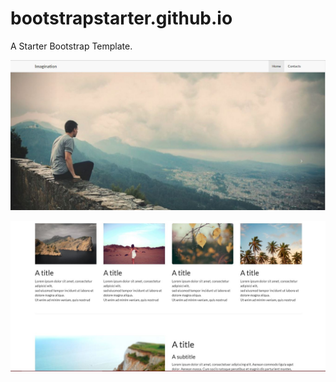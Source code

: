 # bootstrapstarter.github.io
A Starter Bootstrap Template.

![alt tag](https://github.com/Sprinkle7/bootstrapstarter.github.io/blob/master/images/1.JPG)

![alt tag](https://github.com/Sprinkle7/bootstrapstarter.github.io/blob/master/images/3.JPG)

